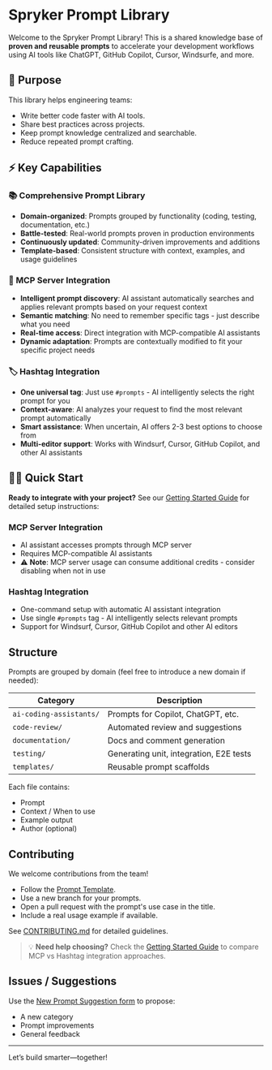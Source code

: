 # Spryker Prompt Library

Welcome to the Spryker Prompt Library! This is a shared knowledge base of **proven and reusable prompts** to accelerate your development workflows using AI tools like ChatGPT, GitHub Copilot, Cursor, Windsurfe, and more.

## 🚀 Purpose

This library helps engineering teams:
- Write better code faster with AI tools.
- Share best practices across projects.
- Keep prompt knowledge centralized and searchable.
- Reduce repeated prompt crafting.

## ⚡ Key Capabilities

### 📚 Comprehensive Prompt Library
- **Domain-organized**: Prompts grouped by functionality (coding, testing, documentation, etc.)
- **Battle-tested**: Real-world prompts proven in production environments
- **Continuously updated**: Community-driven improvements and additions
- **Template-based**: Consistent structure with context, examples, and usage guidelines

### 🔌 MCP Server Integration
- **Intelligent prompt discovery**: AI assistant automatically searches and applies relevant prompts based on your request context
- **Semantic matching**: No need to remember specific tags - just describe what you need
- **Real-time access**: Direct integration with MCP-compatible AI assistants
- **Dynamic adaptation**: Prompts are contextually modified to fit your specific project needs

### 🏷️ Hashtag Integration
- **One universal tag**: Just use `#prompts` - AI intelligently selects the right prompt for you
- **Context-aware**: AI analyzes your request to find the most relevant prompt automatically
- **Smart assistance**: When uncertain, AI offers 2-3 best options to choose from
- **Multi-editor support**: Works with Windsurf, Cursor, GitHub Copilot, and other AI assistants

## 🏃‍♂️ Quick Start

**Ready to integrate with your project?** See our [Getting Started Guide](GETTING_STARTED.md) for detailed setup instructions:

### MCP Server Integration
- AI assistant accesses prompts through MCP server
- Requires MCP-compatible AI assistants
- ⚠️ **Note**: MCP server usage can consume additional credits - consider disabling when not in use

### Hashtag Integration
- One-command setup with automatic AI assistant integration
- Use single `#prompts` tag - AI intelligently selects relevant prompts
- Support for Windsurf, Cursor, GitHub Copilot and other AI editors

## Structure

Prompts are grouped by domain (feel free to introduce a new domain if needed):

| Category        | Description                                 |
|----------------|---------------------------------------------|
| `ai-coding-assistants/` | Prompts for Copilot, ChatGPT, etc. |
| `code-review/`          | Automated review and suggestions   |
| `documentation/`        | Docs and comment generation        |
| `testing/`              | Generating unit, integration, E2E tests |
| `templates/`            | Reusable prompt scaffolds          |

Each file contains:
- Prompt
- Context / When to use
- Example output
- Author (optional)

## Contributing

We welcome contributions from the team!

- Follow the [Prompt Template](prompts/templates/prompt-template.md).
- Use a new branch for your prompts.
- Open a pull request with the prompt's use case in the title.
- Include a real usage example if available.

See [CONTRIBUTING.md](CONTRIBUTING.md) for detailed guidelines.

> 💡 **Need help choosing?** Check the [Getting Started Guide](GETTING_STARTED.md) to compare MCP vs Hashtag integration approaches.

## Issues / Suggestions

Use the [New Prompt Suggestion form](../../issues/new?template=new_prompt_suggestion.yml) to propose:
- A new category
- Prompt improvements
- General feedback

---

Let’s build smarter—together!
